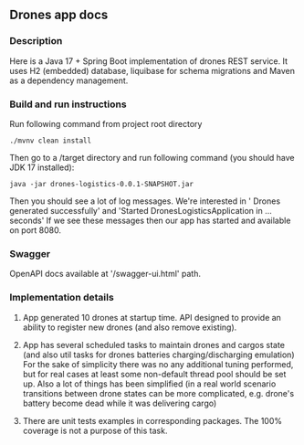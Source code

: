 ## Drones app docs

### Description

Here is a Java 17 + Spring Boot implementation of drones REST service.
It uses H2 (embedded) database, liquibase for schema migrations and Maven as a dependency management.

### Build and run instructions

Run following command from project root directory

```
./mvnv clean install
```

Then go to a /target directory and run following command (you should have JDK 17 installed):

```
java -jar drones-logistics-0.0.1-SNAPSHOT.jar
```

Then you should see a lot of log messages.
We're interested in ' Drones generated successfully' and 'Started DronesLogisticsApplication in ... seconds'
If we see these messages then our app has started and available on port 8080.

### Swagger

OpenAPI docs available at '/swagger-ui.html' path.

### Implementation details

1. App generated 10 drones at startup time.
   API designed to provide an ability to register new drones (and also remove existing).

2. App has several scheduled tasks to maintain drones and cargos state
   (and also util tasks for drones batteries charging/discharging emulation)
   For the sake of simplicity there was no any additional tuning performed, but
   for real cases at least some non-default thread pool should be set up.
   Also a lot of things has been simplified (in a real world scenario transitions between drone states
   can be more complicated, e.g. drone's battery become dead while it was delivering cargo)
   
3. There are unit tests examples in corresponding packages.
   The 100% coverage is not a purpose of this task.








